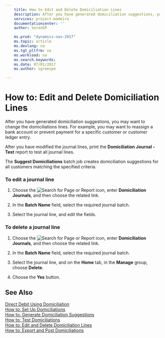 ```yaml
---
    title: How to Edit and Delete Domiciliation Lines 
    description: After you have generated domiciliation suggestions, you may want to change the domiciliations lines. For example, you may want to reassign a bank account or prevent payment for a specific customer or customer ledger entry.
    services: project-madeira
    documentationcenter: ''
    author: SorenGP

    ms.prod: "dynamics-nav-2017"
    ms.topic: article
    ms.devlang: na
    ms.tgt_pltfrm: na
    ms.workload: na
    ms.search.keywords:
    ms.date: 07/01/2017
    ms.author: sgroespe

---
```

# How to: Edit and Delete Domiciliation Lines
After you have generated domiciliation suggestions, you may want to change the domiciliations lines. For example, you may want to reassign a bank account or prevent payment for a specific customer or customer ledger entry.  
  
 After you have modified the journal lines, print the **Domiciliation Journal - Test** report to test all journal lines.  
  
 The **Suggest Domiciliations** batch job creates domiciliation suggestions for all customers matching the specified criteria.  
  
### To edit a journal line  
  
1.  Choose the ![Search for Page or Report](media/ui-search/search_small.png "Search for Page or Report icon") icon, enter **Domiciliation Journals**, and then choose the related link.  
  
2.  In the **Batch Name** field, select the required journal batch.  
  
3.  Select the journal line, and edit the fields.  
  
### To delete a journal line  
  
1.  Choose the ![Search for Page or Report](media/ui-search/search_small.png "Search for Page or Report icon") icon, enter **Domiciliation Journals**, and then choose the related link.  
  
2.  In the **Batch Name** field, select the required journal batch.  
  
3.  Select the journal line, and on the **Home** tab, in the **Manage** group, choose **Delete**.  
  
4.  Choose the **Yes** button.  
  
## See Also  
 [Direct Debit Using Domiciliation](direct-debit-using-domiciliation.md)   
 [How to: Set Up Domiciliations](how-to-set-up-domiciliations.md)   
 [How to: Generate Domiciliation Suggestions](how-to-generate-domiciliation-suggestions.md)   
 [How to: Test Domiciliations](how-to-test-domiciliations.md)   
 [How to: Edit and Delete Domiciliation Lines]()   
 [How to: Export and Post Domiciliations](how-to-export-and-post-domiciliations.md)